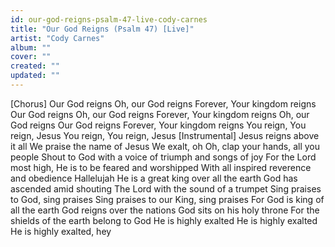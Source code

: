 ```yaml
---
id: our-god-reigns-psalm-47-live-cody-carnes
title: "Our God Reigns (Psalm 47) [Live]"
artist: "Cody Carnes"
album: ""
cover: ""
created: ""
updated: ""
---
```


[Chorus]
Our God reigns
Oh, our God reigns
Forever, Your kingdom reigns
Our God reigns
Oh, our God reigns
Forever, Your kingdom reigns
Oh, our God reigns
Our God reigns
Forever, Your kingdom reigns
You reign, You reign, Jesus
You reign, You reign, Jesus
[Instrumental]
Jesus reigns above it all
We praise the name of Jesus
We exalt, oh
Oh, clap your hands, all you people
Shout to God with a voice of triumph and songs of joy
For the Lord most high, He is to be feared and worshipped
With all inspired reverence and obedience
Hallelujah
He is a great king over all the earth
God has ascended amid shouting
The Lord with the sound of a trumpet
Sing praises to God, sing praises
Sing praises to our King, sing praises
For God is king of all the earth
God reigns over the nations
God sits on his holy throne
For the shields of the earth belong to God
He is highly exalted
He is highly exalted
He is highly exalted, hey